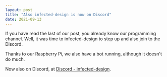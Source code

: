 ```yaml
---
layout: post
title: "Also infected-design is now on Discord"
date: 2021-09-13
---
```


If you have read the last of our post, you already know our programming channel. Well, it was time to infected-design to step up and also join to the Discord. 

Thanks to our Raspberry Pi, we also have a bot running, although it doesn't do much. 

Now also on Discord, at [Discord - infected-design](https://discord.gg/HcXsH4J).
